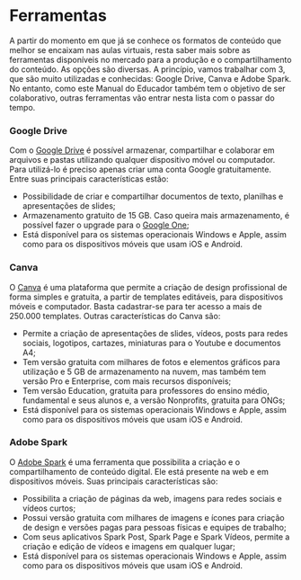 # Ferramentas

A partir do momento em que já se conhece os formatos de conteúdo que melhor se encaixam nas aulas virtuais, resta saber mais sobre as ferramentas disponíveis no mercado para a produção e o compartilhamento do conteúdo. As opções são diversas. A princípio, vamos trabalhar com 3, que são muito utilizadas e conhecidas: Google Drive, Canva e Adobe Spark. No entanto, como este Manual do Educador também tem o objetivo de ser colaborativo, outras ferramentas vão entrar nesta lista com o passar do tempo.

### Google Drive

Com o [Google Drive](https://www.google.com.br/drive/) é possível armazenar, compartilhar e colaborar em arquivos e pastas utilizando qualquer dispositivo móvel ou computador. Para utilizá-lo é preciso apenas criar uma conta Google gratuitamente. Entre suas principais características estão: 

* Possibilidade de criar e compartilhar documentos de texto, planilhas e apresentações de slides;
* Armazenamento gratuito de 15 GB. Caso queira mais armazenamento, é possível fazer o upgrade para o [Google One](https://one.google.com/storage);
* Está disponível para os sistemas operacionais Windows e Apple, assim como para os dispositivos móveis que usam iOS e Android.

### Canva

O [Canva](https://www.canva.com/pt_br/) é uma plataforma que permite a criação de design profissional de forma simples e gratuita, a partir de templates editáveis, para dispositivos móveis e computador. Basta cadastrar-se para ter acesso a mais de 250.000 templates. Outras características do Canva são:

* Permite a criação de apresentações de slides, vídeos, posts para redes sociais, logotipos, cartazes, miniaturas para o Youtube e documentos A4;
* Tem versão gratuita com milhares de fotos e elementos gráficos para utilização e 5 GB de armazenamento na nuvem, mas também tem versão Pro e Enterprise, com mais recursos disponíveis;
* Tem versão Education, gratuita para professores do ensino médio, fundamental e seus alunos e, a versão Nonprofits, gratuita para ONGs;
* Está disponível para os sistemas operacionais Windows e Apple, assim como para os dispositivos móveis que usam iOS e Android.

### Adobe Spark

O [Adobe Spark](https://spark.adobe.com/pt-BR/edu/) é uma ferramenta que possibilita a criação e o compartilhamento de conteúdo digital. Ele está presente na web e em dispositivos móveis. Suas principais características são:

* Possibilita a criação de páginas da web, imagens para redes sociais e vídeos curtos;
* Possui versão gratuita com milhares de imagens e ícones para criação de design e versões pagas para pessoas físicas e equipes de trabalho;
* Com seus aplicativos Spark Post, Spark Page e Spark Vídeos, permite a criação e edição de vídeos e imagens em qualquer lugar;
* Está disponível para os sistemas operacionais Windows e Apple, assim como para os dispositivos móveis que usam iOS e Android.




